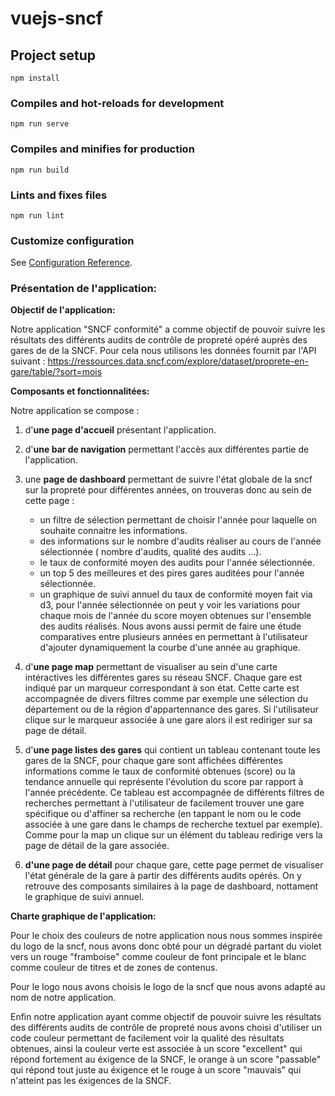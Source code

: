 # vuejs-sncf

## Project setup
```
npm install
```

### Compiles and hot-reloads for development
```
npm run serve
```

### Compiles and minifies for production
```
npm run build
```

### Lints and fixes files
```
npm run lint
```

### Customize configuration
See [Configuration Reference](https://cli.vuejs.org/config/).

### Présentation de l'application:

**Objectif de l'application:** 

Notre application "SNCF conformité" a comme objectif de pouvoir suivre les résultats des différents audits de contrôle de propreté opéré 
auprès des gares de de la SNCF. Pour cela nous utilisons les données fournit par l'API suivant :
https://ressources.data.sncf.com/explore/dataset/proprete-en-gare/table/?sort=mois


**Composants et fonctionnalitées:**

Notre application se compose :

1. d'**une page d'accueil** présentant l'application.
2. d'**une bar de navigation** permettant l'accès aux différentes partie de l'application.
3. une **page de dashboard** permettant de suivre l'état globale de la sncf sur la propreté pour différentes années, on trouveras donc au sein de cette page : 
    - un filtre de sélection permettant de choisir l'année pour laquelle on souhaite connaitre les informations.
    -  des informations sur le nombre d'audits réaliser au cours de l'année sélectionnée ( nombre d'audits, qualité des audits ...).
    - le taux de conformité moyen des audits pour l'année sélectionnée.
    - un top 5 des meilleures et des pires gares auditées pour l'année sélectionnée.
    - un graphique de suivi annuel  du taux de conformité moyen fait via d3, pour l'année sélectionnée on peut y voir les variations pour chaque mois de l'année du score moyen obtenues sur l'ensemble des audits réalisés. Nous avons aussi permit de faire une étude comparatives entre plusieurs années en permettant à l'utilisateur d'ajouter dynamiquement la courbe d'une année au graphique.

4. d'**une page map** permettant de visualiser au sein d'une carte intéractives les différentes gares su réseau SNCF. Chaque gare est indiqué par un marqueur correspondant à son état. Cette carte est accompagnée de divers filtres comme par exemple une sélection du département ou de la région d'appartennance des gares. Si l'utilisateur clique sur le marqueur associée à une gare alors il est rediriger sur sa page de détail.
5. d'**une page listes des gares** qui contient un tableau contenant toute les gares de la SNCF, pour chaque gare sont affichées différentes informations comme le taux de conformité obtenues (score) ou la tendance annuelle qui représente l'évolution du score par rapport à l'année précédente.
Ce tableau est accompagnée de différents filtres de recherches permettant à l'utilisateur de facilement trouver une gare spécifique ou d'affiner sa recherche (en tappant le nom ou le code associée à une gare dans le champs de recherche textuel par exemple). Comme pour la map un clique sur un élément du tableau redirige vers la page de détail de la gare associée.
6. **d'une page de détail** pour chaque gare, cette page permet de visualiser l'état générale de la gare à partir des différents audits opérés. 
On y retrouve des composants similaires à la page de dashboard, nottament le graphique de suivi annuel. 


**Charte graphique de l'application:**

Pour le choix des couleurs de notre application nous nous sommes inspirée du logo de la sncf, nous avons donc obté pour un dégradé partant du violet vers un rouge "framboise" comme couleur de font principale et le blanc comme couleur de titres et de zones de contenus.

Pour le logo nous avons choisis le logo de la sncf que nous avons adapté au nom de notre application.

Enfin notre application ayant comme objectif de pouvoir suivre les résultats des différents audits de contrôle de propreté nous avons choisi d'utiliser un code couleur permettant de facilement voir la qualité des résultats obtenues, ainsi la couleur verte est associée à un score "excellent" qui répond fortement au éxigence de la SNCF, le orange à un score "passable" qui répond tout juste au éxigence et le rouge à un score "mauvais" qui n'atteint pas les éxigences de la SNCF.





